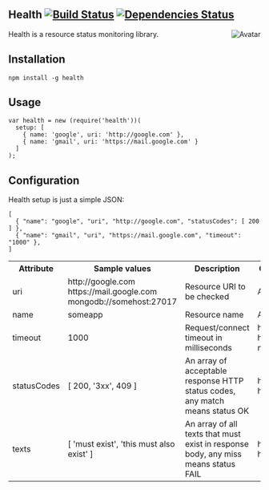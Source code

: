 Health [![Build Status](https://secure.travis-ci.org/cliffano/health.png?branch=master)](http://travis-ci.org/cliffano/health) [![Dependencies Status](https://david-dm.org/cliffano/health.png)](http://david-dm.org/cliffano/health)
-----------
<img align="right" src="https://raw.github.com/cliffano/health/master/avatar.jpg" alt="Avatar"/>

Health is a resource status monitoring library.

Installation
------------

    npm install -g health 

Usage
-----

    var health = new (require('health'))(
      setup: [
        { name: 'google', uri: 'http://google.com' },
        { name: 'gmail', uri: 'https://mail.google.com' }
      ]
    );

Configuration
-------------

Health setup is just a simple JSON:

    [
      { "name": "google", "uri", "http://google.com", "statusCodes": [ 200 ] },
      { "name": "gmail", "uri", "https://mail.google.com", "timeout": "1000" },
    ]

<table>
  <tr>
    <th>Attribute</th>
    <th>Sample values</th>
    <th>Description</th>
    <th>Checker</th>
    <th>Status</th>
  </tr>
  <tr>
    <td>uri</td>
    <td>
      http://google.com<br/>
      https://mail.google.com<br/>
      mongodb://somehost:27017</td>
    <td>Resource URI to be checked</td>
    <td>All</td>
    <td>Mandatory</td>
  </tr>
  <tr>
    <td>name</td>
    <td>someapp</td>
    <td>Resource name</td>
    <td>All</td>
    <td>Optional</td>
  </tr>
  <tr>
    <td>timeout</td>
    <td>1000</td>
    <td>Request/connect timeout in milliseconds</td>
    <td>http, https, mongodb</td>
    <td>Optional</td>
  </tr>
  <tr>
    <td>statusCodes</td>
    <td>[ 200, '3xx', 409 ]</td>
    <td>An array of acceptable response HTTP status codes, any match means status OK</td>
    <td>http, https</td>
    <td>Optional</td>
  </tr>
  <tr>
    <td>texts</td>
    <td>[ 'must exist', 'this must also exist' ]</td>
    <td>An array of all texts that must exist in response body, any miss means status FAIL</td>
    <td>http, https</td>
    <td>Optional</td>
  </tr>
</table>